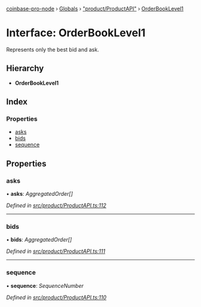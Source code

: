 [coinbase-pro-node](../README.md) › [Globals](../globals.md) › ["product/ProductAPI"](../modules/_product_productapi_.md) › [OrderBookLevel1](_product_productapi_.orderbooklevel1.md)

# Interface: OrderBookLevel1

Represents only the best bid and ask.

## Hierarchy

- **OrderBookLevel1**

## Index

### Properties

- [asks](_product_productapi_.orderbooklevel1.md#asks)
- [bids](_product_productapi_.orderbooklevel1.md#bids)
- [sequence](_product_productapi_.orderbooklevel1.md#sequence)

## Properties

### asks

• **asks**: _AggregatedOrder[]_

_Defined in [src/product/ProductAPI.ts:112](https://github.com/bennyn/coinbase-pro-node/blob/c83e588/src/product/ProductAPI.ts#L112)_

---

### bids

• **bids**: _AggregatedOrder[]_

_Defined in [src/product/ProductAPI.ts:111](https://github.com/bennyn/coinbase-pro-node/blob/c83e588/src/product/ProductAPI.ts#L111)_

---

### sequence

• **sequence**: _SequenceNumber_

_Defined in [src/product/ProductAPI.ts:110](https://github.com/bennyn/coinbase-pro-node/blob/c83e588/src/product/ProductAPI.ts#L110)_
